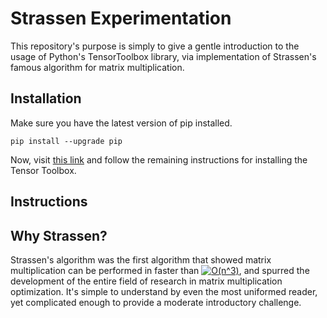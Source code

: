 # Strassen Experimentation

This repository's purpose is simply to give a gentle introduction to the usage of Python's TensorToolbox library, via implementation of Strassen's famous algorithm for matrix multiplication.

## Installation

Make sure you have the latest version of pip installed.

```
pip install --upgrade pip
```

Now, visit [this link](https://pypi.org/project/TensorToolbox/) and follow the remaining instructions for installing the Tensor Toolbox.

## Instructions



## Why Strassen?

Strassen's algorithm was the first algorithm that showed matrix multiplication can be performed in faster than <a href="https://www.codecogs.com/eqnedit.php?latex=O(n^3)" target="_blank"><img src="https://latex.codecogs.com/gif.latex?O(n^3)" title="O(n^3)" /></a>, and spurred the development of the entire field of research in matrix multiplication optimization. It's simple to understand by even the most uniformed reader, yet complicated enough to provide a moderate introductory challenge.
